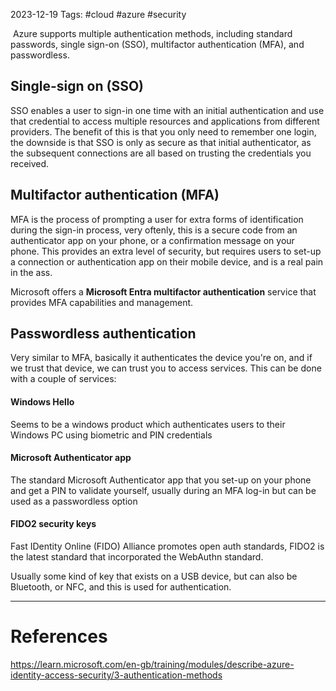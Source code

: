 2023-12-19
Tags: #cloud #azure #security 

 Azure supports multiple authentication methods, including standard passwords, single sign-on (SSO), multifactor authentication (MFA), and passwordless.
## Single-sign on (SSO)
SSO enables a user to sign-in one time with an initial authentication and use that credential to access multiple resources and applications from different providers. The benefit of this is that you only need to remember one login, the downside is that SSO is only as secure as that initial authenticator, as the subsequent connections are all based on trusting the credentials you received. 
## Multifactor authentication (MFA)
MFA is the process of prompting a user for extra forms of identification during the sign-in process, very oftenly, this is a secure code from an authenticator app on your phone, or a confirmation message on your phone. This provides an extra level of security, but requires users to set-up a connection or authentication app on their mobile device, and is a real pain in the ass.

Microsoft offers a **Microsoft Entra multifactor authentication** service that provides MFA capabilities and management.
## Passwordless authentication
Very similar to MFA, basically it authenticates the device you're on, and if we trust that device, we can trust you to access services. This can be done with a couple of services:
#### Windows Hello
Seems to be a windows product which authenticates users to their Windows PC using biometric and PIN credentials
#### Microsoft Authenticator app
The standard Microsoft Authenticator app that you set-up on your phone and get a PIN to validate yourself, usually during an MFA log-in but can be used as a passwordless option
#### FIDO2 security keys
Fast IDentity Online (FIDO) Alliance promotes open auth standards, FIDO2 is the latest standard that incorporated the WebAuthn standard.

Usually some kind of key that exists on a USB device, but can also be Bluetooth, or NFC, and this is used for authentication. 

---
# References

https://learn.microsoft.com/en-gb/training/modules/describe-azure-identity-access-security/3-authentication-methods
